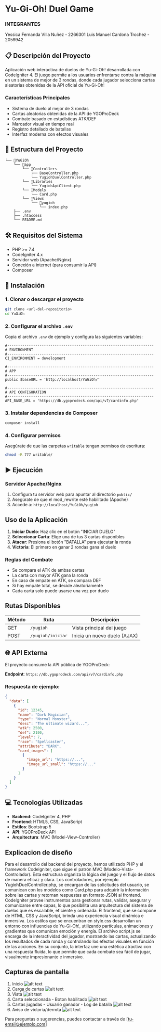 # Yu-Gi-Oh! Duel Game
### INTEGRANTES
Yessica Fernanda Villa Nuñez - 2266301
Luis Manuel Cardona Trochez - 2059942

## 📋 Descripción del Proyecto

Aplicación web interactiva de duelos de Yu-Gi-Oh! desarrollada con CodeIgniter 4. El juego permite a los usuarios enfrentarse contra la máquina en un sistema de mejor de 3 rondas, donde cada jugador selecciona cartas aleatorias obtenidas de la API oficial de Yu-Gi-Oh!

### Características Principales

- Sistema de duelo al mejor de 3 rondas
- Cartas aleatorias obtenidas de la API de YGOProDeck
- Combate basado en estadísticas ATK/DEF
- Marcador visual en tiempo real
- Registro detallado de batallas
- Interfaz moderna con efectos visuales

## 📁 Estructura del Proyecto

```
└── 📁YuGiOh
    └── 📁app
        └── 📁Controllers
            ├── BaseController.php
            └── YugiohDuelController.php
        └── 📁Libraries
            └── YugiohApiClient.php
        └── 📁Models
            └── Card.php
        └── 📁Views
            └── 📁yugioh
                └── index.php
    ├── .env
    ├── .htaccess
    └── README.md
```

## 🛠️ Requisitos del Sistema

- PHP >= 7.4
- CodeIgniter 4.x
- Servidor web (Apache/Nginx)
- Conexión a internet (para consumir la API)
- Composer

## 🚀 Instalación

### 1. Clonar o descargar el proyecto

```bash
git clone <url-del-repositorio>
cd YuGiOh
```

### 2. Configurar el archivo `.env`

Copia el archivo `.env` de ejemplo y configura las siguientes variables:

```env
#--------------------------------------------------------------------
# ENVIRONMENT
#--------------------------------------------------------------------
CI_ENVIRONMENT = development

#--------------------------------------------------------------------
# APP
#--------------------------------------------------------------------
public $baseURL = 'http://localhost/YuGiOh/'

#--------------------------------------------------------------------
# API CONFIGURATION
#--------------------------------------------------------------------
API_BASE_URL = 'https://db.ygoprodeck.com/api/v7/cardinfo.php'
```

### 3. Instalar dependencias de Composer

```bash
composer install
```

### 4. Configurar permisos

Asegúrate de que las carpetas `writable` tengan permisos de escritura:

```bash
chmod -R 777 writable/
```

## ▶️ Ejecución

###  Servidor Apache/Nginx

1. Configura tu servidor web para apuntar al directorio `public/`
2. Asegúrate de que el mod_rewrite esté habilitado (Apache)
3. Accede a: `http://localhost/YuGiOh/yugioh`

## Uso de la Aplicación

1. **Iniciar Duelo**: Haz clic en el botón "INICIAR DUELO"
2. **Seleccionar Carta**: Elige una de tus 3 cartas disponibles
3. **Atacar**: Presiona el botón "BATALLA" para ejecutar la ronda
4. **Victoria**: El primero en ganar 2 rondas gana el duelo

### Reglas del Combate

- Se compara el ATK de ambas cartas
- La carta con mayor ATK gana la ronda
- En caso de empate en ATK, se compara DEF
- Si hay empate total, se decide aleatoriamente
- Cada carta solo puede usarse una vez por duelo


## Rutas Disponibles

| Método | Ruta | Descripción |
|--------|------|-------------|
| GET | `/yugioh` | Vista principal del juego |
| POST | `/yugioh/iniciar` | Inicia un nuevo duelo (AJAX) |

## 🌐 API Externa

El proyecto consume la API pública de YGOProDeck:

**Endpoint**: `https://db.ygoprodeck.com/api/v7/cardinfo.php`

### Respuesta de ejemplo:
```json
{
  "data": [
    {
      "id": 12345,
      "name": "Dark Magician",
      "type": "Normal Monster",
      "desc": "The ultimate wizard...",
      "atk": 2500,
      "def": 2100,
      "level": 7,
      "race": "Spellcaster",
      "attribute": "DARK",
      "card_images": [
        {
          "image_url": "https://...",
          "image_url_small": "https://..."
        }
      ]
    }
  ]
}
```

## 💻 Tecnologías Utilizadas

- **Backend**: CodeIgniter 4, PHP
- **Frontend**: HTML5, CSS, JavaScript 
- **Estilos**: Bootstrap 5
- **API**: YGOProDeck API
- **Arquitectura**: MVC (Model-View-Controller)


## Explicacion de diseño
Para el desarrollo del backend del proyecto, hemos utilizado PHP y el framework CodeIgniter, que sigue el patrón MVC (Modelo-Vista-Controlador).  Esta estructura organiza la lógica del juego y el flujo de datos de manera eficaz y clara.  Los controladores, por ejemplo YugiohDuelController.php, se encargan de las solicitudes del usuario, se comunican con los modelos como Card.php para adquirir la información sobre las cartas y retornan respuestas en formato JSON al frontend.  CodeIgniter provee instrumentos para gestionar rutas, validar, asegurar y comunicarse entre capas, lo que posibilita una arquitectura del sistema de duelos que es escalable, eficiente y ordenada.
El frontend, que se compone de HTML, CSS y JavaScript, brinda una experiencia visual dinámica e inmersiva.  Los estilos que se encuentran en style.css desarrollan un entorno con influencias de Yu-Gi-Oh!, utilizando partículas, animaciones y gradientes que comunican emoción y energía.  El archivo script.js se encarga de la interactividad del jugador, mostrando las cartas, actualizando los resultados de cada ronda y controlando los efectos visuales en función de las acciones.  En su conjunto, la interfaz une una estética atractiva con una respuesta fluida, lo que permite que cada combate sea fácil de jugar, visualmente impresionante e inmersivo.

## Capturas de pantalla
1. Inicio
![alt text](image.png)
2. Carga de cartas
![alt text](image-1.png)
3. Vista
![alt text](image-2.png)
4. Carta seleccionada - Boton habilitado
![alt text](image-3.png)
5. Cartas jugadas - Usuario ganador - Log de batalla
![alt text](image-4.png)
6. Aviso de victoria/derrota
![alt text](image-5.png)


Para preguntas o sugerencias, puedes contactar a través de [tu-email@ejemplo.com]
